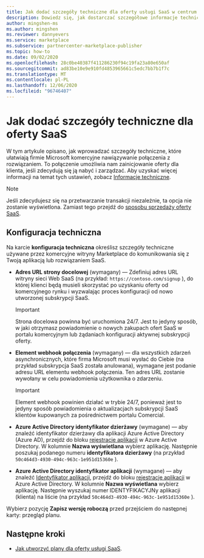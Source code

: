 ```yaml
---
title: Jak dodać szczegóły techniczne dla oferty usługi SaaS w centrum partnerskim firmy Microsoft
description: Dowiedz się, jak dostarczać szczegółowe informacje techniczne dotyczące oferty oprogramowania jako usługi (SaaS) w portalu komercyjnym dla firmy Microsoft.
author: mingshen-ms
ms.author: mingshen
ms.reviewer: dannyevers
ms.service: marketplace
ms.subservice: partnercenter-marketplace-publisher
ms.topic: how-to
ms.date: 09/02/2020
ms.openlocfilehash: 28c0be40387f411286230f94c19fa23a80e650af
ms.sourcegitcommit: ad83be10e9e910fd4853965661c5edc7bb7b1f7c
ms.translationtype: MT
ms.contentlocale: pl-PL
ms.lasthandoff: 12/06/2020
ms.locfileid: "96746407"
---
```

# <a name="how-to-add-technical-details-for-your-saas-offer"></a>Jak dodać szczegóły techniczne dla oferty SaaS

W tym artykule opisano, jak wprowadzać szczegóły techniczne, które ułatwiają firmie Microsoft komercyjne nawiązywanie połączenia z rozwiązaniem. To połączenie umożliwia nam zainicjowanie oferty dla klienta, jeśli zdecydują się ją nabyć i zarządzać. Aby uzyskać więcej informacji na temat tych ustawień, zobacz [Informacje techniczne](plan-saas-offer.md#technical-information).

> [!NOTE]
> Jeśli zdecydujesz się na przetwarzanie transakcji niezależnie, ta opcja nie zostanie wyświetlona. Zamiast tego przejdź do [sposobu sprzedaży oferty SaaS](create-new-saas-offer-marketing.md).

## <a name="technical-configuration"></a>Konfiguracja techniczna

Na karcie **konfiguracja techniczna** określisz szczegóły techniczne używane przez komercyjne witryny Marketplace do komunikowania się z Twoją aplikacją lub rozwiązaniem SaaS. 

- **Adres URL strony docelowej** (wymagany) — Zdefiniuj adres URL witryny sieci Web SaaS (na przykład: `https://contoso.com/signup` ), do której klienci będą musieli skorzystać po uzyskaniu oferty od komercyjnego rynku i wyzwalając proces konfiguracji od nowo utworzonej subskrypcji SaaS.

  > [!IMPORTANT]
  > Strona docelowa powinna być uruchomiona 24/7. Jest to jedyny sposób, w jaki otrzymasz powiadomienie o nowych zakupach ofert SaaS w portalu komercyjnym lub żądaniach konfiguracji aktywnej subskrypcji oferty.

- **Element webhook połączenia** (wymagany) — dla wszystkich zdarzeń asynchronicznych, które firma Microsoft musi wysłać do Ciebie (na przykład subskrypcja SaaS została anulowana), wymagane jest podanie adresu URL elementu webhook połączenia. Ten adres URL zostanie wywołany w celu powiadomienia użytkownika o zdarzeniu.

  > [!IMPORTANT]
  > Element webhook powinien działać w trybie 24/7, ponieważ jest to jedyny sposób powiadomienia o aktualizacjach subskrypcji SaaS klientów kupowanych za pośrednictwem portalu Comercial.

- **Azure Active Directory identyfikator dzierżawy** (wymagane) — aby znaleźć identyfikator dzierżawy dla aplikacji Azure Active Directory (Azure AD), przejdź do bloku [rejestracje aplikacji](https://portal.azure.com/#blade/Microsoft_AAD_RegisteredApps/ApplicationsListBlade) w Azure Active Directory. W kolumnie **Nazwa wyświetlana** wybierz aplikację. Następnie poszukaj podanego numeru **identyfikatora dzierżawy** (na przykład `50c464d3-4930-494c-963c-1e951d15360e` ).

- **Azure Active Directory identyfikator aplikacji** (wymagane) — aby znaleźć [Identyfikator aplikacji](../active-directory/develop/howto-create-service-principal-portal.md#get-tenant-and-app-id-values-for-signing-in), przejdź do bloku [rejestracje aplikacji](https://portal.azure.com/#blade/Microsoft_AAD_RegisteredApps/ApplicationsListBlade) w Azure Active Directory. W kolumnie **Nazwa wyświetlana** wybierz aplikację. Następnie wyszukaj numer IDENTYFIKACYJNy aplikacji (klienta) na liście (na przykład `50c464d3-4930-494c-963c-1e951d15360e` ).

Wybierz pozycję **Zapisz wersję roboczą** przed przejściem do następnej karty: przegląd planu.

## <a name="next-steps"></a>Następne kroki

- [Jak utworzyć plany dla oferty usługi SaaS](create-new-saas-offer-plans.md).